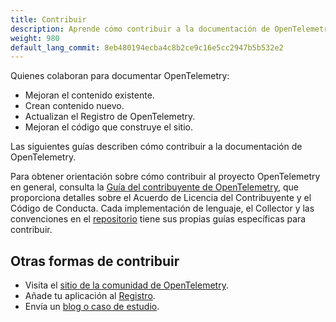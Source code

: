 ```yaml
---
title: Contribuir
description: Aprende cómo contribuir a la documentación de OpenTelemetry.
weight: 980
default_lang_commit: 8eb480194ecba4c8b2ce9c16e5cc2947b5b532e2
---
```


Quienes colaboran para documentar OpenTelemetry:

- Mejoran el contenido existente.
- Crean contenido nuevo.
- Actualizan el Registro de OpenTelemetry.
- Mejoran el código que construye el sitio.

Las siguientes guías describen cómo contribuir a la documentación de
OpenTelemetry.

Para obtener orientación sobre cómo contribuir al proyecto OpenTelemetry en
general, consulta la
[Guía del contribuyente de OpenTelemetry](https://github.com/open-telemetry/community/blob/main/guides/contributor/README.md),
que proporciona detalles sobre el Acuerdo de Licencia del Contribuyente y el
Código de Conducta. Cada implementación de lenguaje, el Collector y las
convenciones en el [repositorio](https://github.com/open-telemetry/) tiene sus
propias guías específicas para contribuir.

## Otras formas de contribuir

- Visita el [sitio de la comunidad de OpenTelemetry](/community/).
- Añade tu aplicación al [Registro](/ecosystem).
- Envía un [blog o caso de estudio](/docs/contributing/blog/).
